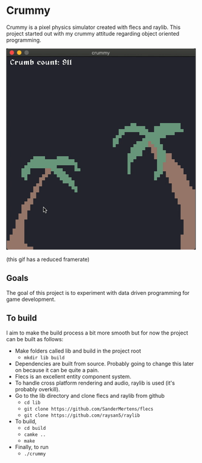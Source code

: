 # Crummy
Crummy is a pixel physics simulator created with flecs and raylib. This project started out with my crummy attitude regarding object oriented programming.

<p align="center"><img src="https://github.com/alexjodonnell/crummy/blob/master/docs/paradise.gif" width="514" height="534" /></p>
(this gif has a reduced framerate)

## Goals
The goal of this project is to experiment with data driven programming for game development.

## To build 
I aim to make the build process a bit more smooth but for now the project can be built as follows:
- Make folders called lib and build in the project root
    - `mkdir lib build`
- Dependencies are built from source. Probably going to change this later on because it can be quite a pain.
- Flecs is an excellent entity component system.
- To handle cross platform rendering and audio, raylib is used (it's probably overkill).
- Go to the lib directory and clone flecs and raylib from github
    - `cd lib`
    - `git clone https://github.com/SanderMertens/flecs`
    - `git clone https://github.com/raysan5/raylib`
- To build,
    - `cd build`
    - `camke ..`
    - `make`
- Finally, to run
    - `./crummy`
